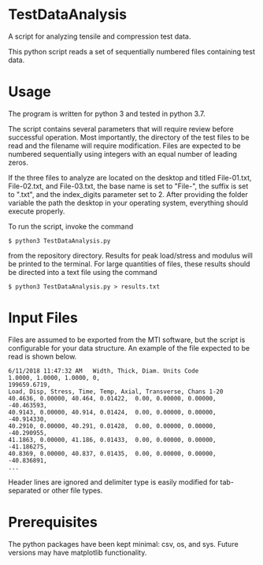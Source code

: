 # TestDataAnalysis
A script for analyzing tensile and compression test data.

This python script reads a set of sequentially numbered files containing test data.

# Usage
The program is written for python 3 and tested in python 3.7.

The script contains several parameters that will require review before successful operation. Most importantly, the directory of the test files to be read and the filename will require modification. Files are expected to be numbered sequentially using integers with an equal number of leading zeros.

If the three files to analyze are located on the desktop and titled File-01.txt, File-02.txt, and File-03.txt, the base name is set to "File-", the suffix is set to ".txt", and the index_digits parameter set to 2. After providing the folder variable the path the desktop in your operating system, everything should execute properly.

To run the script, invoke the command
```
$ python3 TestDataAnalysis.py
```
from the repository directory. Results for peak load/stress and modulus will be printed to the terminal. For large quantities of files, these results should be directed into a text file using the command
```
$ python3 TestDataAnalysis.py > results.txt
```

# Input Files
Files are assumed to be exported from the MTI software, but the script is configurable for your data structure. An example of the file expected to be read is shown below.
```
6/11/2018 11:47:32 AM   Width, Thick, Diam. Units Code
1.0000, 1.0000, 1.0000, 0,
199659.6719,
Load, Disp, Stress, Time, Temp, Axial, Transverse, Chans 1-20
40.4636, 0.00000, 40.464, 0.01422,  0.00, 0.00000, 0.00000, -40.463593,
40.9143, 0.00000, 40.914, 0.01424,  0.00, 0.00000, 0.00000, -40.914330,
40.2910, 0.00000, 40.291, 0.01428,  0.00, 0.00000, 0.00000, -40.290955,
41.1863, 0.00000, 41.186, 0.01433,  0.00, 0.00000, 0.00000, -41.186275,
40.8369, 0.00000, 40.837, 0.01435,  0.00, 0.00000, 0.00000, -40.836891,
...
```
Header lines are ignored and delimiter type is easily modified for tab-separated or other file types.

# Prerequisites
The python packages have been kept minimal: csv, os, and sys.
Future versions may have matplotlib functionality.
